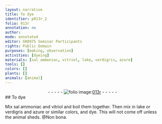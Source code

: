 ```yaml
---
layout: narrative
title: To dye
identifier: p013r_2
folio: 013r
annotation: no
author:
mode: annotated
editor: GR8975 Seminar Participants
rights: Public Domain
purposes: [making, observation]
activities: [dyeing]
materials: [sal ammoniac, vitriol, lake, verdigris, azure]
tools: []
colors: []
plants: []
animals: [animal]
---
```


 <div class="folio" align="center">- - - - - <a href="http://gallica.bnf.fr/ark:/12148/btv1b10500001g/f31.image" target="_blank"><img src="https://cu-mkp.github.io/GR8975-edition/assets/photo-icon.png" alt="folio image: " style="display:inline-block; margin-bottom:-3px;"/>013r</a> - - - - - </div>   <span class="activity"></span> 
## To dye

 
Mix <span class="material">sal ammoniac</span> and <span class="material">vitriol</span> and boil them together. Then mix in <span class="material">lake</span> or <span class="material">verdigris</span> and <span class="material">azure</span> or similar colors, and dye. This will not come off unless the <span class="animal">animal</span> sheds. @Non bona.
 